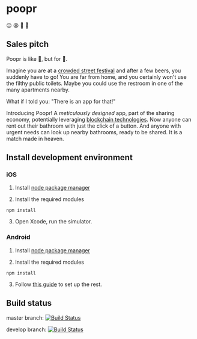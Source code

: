 # poopr

😖 😩 💩 🤢

## Sales pitch
Poopr is like 🚖, but for 💩.

Imagine you are at a [crowded street festival](http://www.cphdistortion.dk/) and after a few beers, you suddenly have to go! You are far from home, and you certainly won't use the filthy public toilets. Maybe you could use the restroom in one of the many apartments nearby. 

What if I told you: "There is an app for that!"

Introducing Poopr! A *meticulously designed* app, part of the sharing economy, potentially leveraging [blockchain technologies](https://github.com/poopr/poopr/issues/5).
Now anyone can rent out their bathroom with just the click of a button. 
And anyone with urgent needs can look up nearby bathrooms, ready to be shared.
It is a match made in heaven.


## Install development environment
### iOS
1) Install [node package manager](https://www.npmjs.com/get-npm)

2) Install the required modules
```
npm install
```

3) Open Xcode, run the simulator.
### Android
1) Install [node package manager](https://www.npmjs.com/get-npm)

2) Install the required modules
```
npm install
```

3) Follow [this guide](https://facebook.github.io/react-native/docs/getting-started.html) to set up the rest. 

## Build status
master branch: [![Build Status](https://travis-ci.org/poopr/poopr.svg?branch=master)](https://travis-ci.org/poopr/poopr)

develop branch: [![Build Status](https://travis-ci.org/poopr/poopr.svg?branch=develop)](https://travis-ci.org/poopr/poopr)